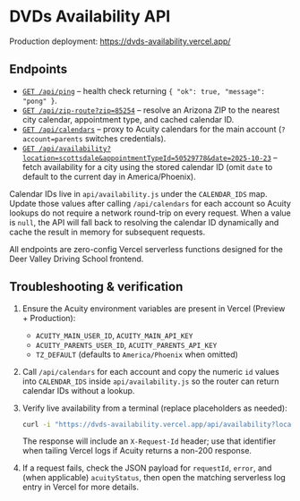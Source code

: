 # DVDs Availability API

Production deployment: https://dvds-availability.vercel.app/

## Endpoints

- [`GET /api/ping`](https://dvds-availability.vercel.app/api/ping) – health check returning `{ "ok": true, "message": "pong" }`.
- [`GET /api/zip-route?zip=85254`](https://dvds-availability.vercel.app/api/zip-route?zip=85254) – resolve an Arizona ZIP to the nearest city calendar, appointment type, and cached calendar ID.
- [`GET /api/calendars`](https://dvds-availability.vercel.app/api/calendars) – proxy to Acuity calendars for the main account (`?account=parents` switches credentials).
- [`GET /api/availability?location=scottsdale&appointmentTypeId=50529778&date=2025-10-23`](https://dvds-availability.vercel.app/api/availability?location=scottsdale&appointmentTypeId=50529778&date=2025-10-23) – fetch availability for a city using the stored calendar ID (omit `date` to default to the current day in America/Phoenix).

Calendar IDs live in `api/availability.js` under the `CALENDAR_IDS` map. Update those values after calling `/api/calendars` for each account so Acuity lookups do not require a network round-trip on every request. When a value is `null`, the API will fall back to resolving the calendar ID dynamically and cache the result in memory for subsequent requests.

All endpoints are zero-config Vercel serverless functions designed for the Deer Valley Driving School frontend.

## Troubleshooting & verification

1. Ensure the Acuity environment variables are present in Vercel (Preview + Production):
   - `ACUITY_MAIN_USER_ID`, `ACUITY_MAIN_API_KEY`
   - `ACUITY_PARENTS_USER_ID`, `ACUITY_PARENTS_API_KEY`
   - `TZ_DEFAULT` (defaults to `America/Phoenix` when omitted)
2. Call `/api/calendars` for each account and copy the numeric `id` values into `CALENDAR_IDS` inside `api/availability.js` so the router can return calendar IDs without a lookup.
3. Verify live availability from a terminal (replace placeholders as needed):

   ```bash
   curl -i "https://dvds-availability.vercel.app/api/availability?location=scottsdale&appointmentTypeId=50529778"
   ```

   The response will include an `X-Request-Id` header; use that identifier when tailing Vercel logs if Acuity returns a non-200 response.

4. If a request fails, check the JSON payload for `requestId`, `error`, and (when applicable) `acuityStatus`, then open the matching serverless log entry in Vercel for more details.
